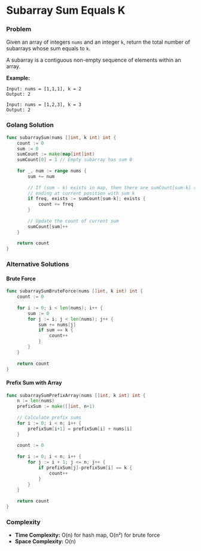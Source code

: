 # Subarray Sum Equals K

### Problem
Given an array of integers `nums` and an integer `k`, return the total number of subarrays whose sum equals to `k`.

A subarray is a contiguous non-empty sequence of elements within an array.

**Example:**
```
Input: nums = [1,1,1], k = 2
Output: 2

Input: nums = [1,2,3], k = 3
Output: 2
```

### Golang Solution

```go
func subarraySum(nums []int, k int) int {
    count := 0
    sum := 0
    sumCount := make(map[int]int)
    sumCount[0] = 1 // Empty subarray has sum 0
    
    for _, num := range nums {
        sum += num
        
        // If (sum - k) exists in map, then there are sumCount[sum-k] subarrays
        // ending at current position with sum k
        if freq, exists := sumCount[sum-k]; exists {
            count += freq
        }
        
        // Update the count of current sum
        sumCount[sum]++
    }
    
    return count
}
```

### Alternative Solutions

#### **Brute Force**
```go
func subarraySumBruteForce(nums []int, k int) int {
    count := 0
    
    for i := 0; i < len(nums); i++ {
        sum := 0
        for j := i; j < len(nums); j++ {
            sum += nums[j]
            if sum == k {
                count++
            }
        }
    }
    
    return count
}
```

#### **Prefix Sum with Array**
```go
func subarraySumPrefixArray(nums []int, k int) int {
    n := len(nums)
    prefixSum := make([]int, n+1)
    
    // Calculate prefix sums
    for i := 0; i < n; i++ {
        prefixSum[i+1] = prefixSum[i] + nums[i]
    }
    
    count := 0
    
    for i := 0; i < n; i++ {
        for j := i + 1; j <= n; j++ {
            if prefixSum[j]-prefixSum[i] == k {
                count++
            }
        }
    }
    
    return count
}
```

### Complexity
- **Time Complexity:** O(n) for hash map, O(n²) for brute force
- **Space Complexity:** O(n)